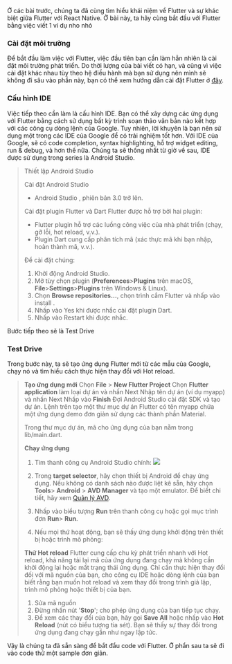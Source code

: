 Ở các bài trước, chúng ta đã cùng tìm hiểu khái niệm về Flutter và sự khác biệt giữa Flutter với React Native. Ở bài này, ta hãy cùng bắt đầu với Flutter bằng việc viết 1 ví dụ nho nhỏ

### Cài đặt môi trường
Để bắt đầu làm việc với Flutter, việc đầu tiên bạn cần làm hẳn nhiên là cài đặt môi trường phát triển.
Do thời lượng của bài viết có hạn, và cũng vì việc cài đặt khác nhau tùy theo hệ điều hành mà bạn sử dụng nên mình sẽ không đi sâu vào phần này, bạn có thể xem hướng dẫn cài đặt Flutter ở [đây](https://flutter.io/get-started/install/). 

### Cấu hình IDE
Việc tiếp theo cần làm là cấu hình IDE. Bạn có thể xây dựng các ứng dụng với Flutter bằng cách sử dụng bất kỳ trình soạn thảo văn bản nào kết hợp với các công cụ dòng lệnh của Google. Tuy nhiên, lời khuyên là bạn nên sử dụng một trong các IDE của Google để có trải nghiệm tốt hơn. Với IDE của Google, sẽ có code completion, syntax highlighting, hỗ trợ widget editing, run & debug, và hơn thế nữa.
Chúng ta sẽ thống nhất từ giờ về sau, IDE được sử dụng trong series là Android Studio.
> Thiết lập Android Studio
> 
> Cài đặt Android Studio
>  - Android Studio , phiên bản 3.0 trở lên.
> 
> Cài đặt plugin Flutter và Dart
> Flutter được hỗ trợ bởi hai plugin:
> 
>  - Flutter plugin hỗ trợ các luồng công việc của nhà phát triển (chạy, gỡ lỗi, hot reload, v.v.).
>  - Plugin Dart cung cấp phân tích mã (xác thực mã khi bạn nhập, hoàn thành mã, v.v.).
>   
> Để cài đặt chúng:
> 
>  1. Khởi động Android Studio.
>  2. Mở tùy chọn plugin (**Preferences**>**Plugins** trên macOS, **File**>**Settings**>**Plugins** trên Windows & Linux).
>  3. Chọn **Browse repositories…**, chọn trình cắm Flutter và nhấp vào install .
>  4. Nhấp vào Yes khi được nhắc cài đặt plugin Dart.
>  5. Nhấp vào Restart khi được nhắc.

Bước tiếp theo sẽ là Test Drive
### Test Drive
Trong bước này, ta sẽ tạo ứng dụng Flutter mới từ các mẫu của Google, chạy nó và tìm hiểu cách thực hiện thay đổi với Hot reload.
> **Tạo ứng dụng mới**
> Chọn **File** > **New Flutter Project**
> Chọn **Flutter application** làm loại dự án và nhấn Next
> Nhập tên dự án (ví dụ myapp) và nhấn Next
> Nhấp vào **Finish**
> Đợi Android Studio cài đặt SDK và tạo dự án.
> Lệnh trên tạo một thư mục dự án Flutter có tên myapp chứa một ứng dụng demo đơn giản sử dụng các thành phần Material.
> 
> Trong thư mục dự án, mã cho ứng dụng của bạn nằm trong lib/main.dart.
> 
> **Chạy ứng dụng**
> 1. Tìm thanh công cụ Android Studio chính: 
> ![](https://images.viblo.asia/8bcef909-2b29-4f49-bfa6-76b80a779391.png)
> 
> 2. Trong **target selector**, hãy chọn thiết bị Android để chạy ứng dụng. Nếu không có danh sách nào được liệt kê sẵn, hãy chọn **Tools**> **Android** > **AVD Manager** và tạo một emulator. Để biết chi tiết, hãy xem [Quản lý AVD](https://developer.android.com/studio/run/managing-avds.html).
> 3. Nhấp vào biểu tượng **Run** trên thanh công cụ hoặc gọi mục trình đơn **Run**> **Run**.
> 4. Nếu mọi thứ hoạt động, bạn sẽ thấy ứng dụng khởi động trên thiết bị hoặc trình mô phỏng: 
> 
> **Thử Hot reload**
> Flutter cung cấp chu kỳ phát triển nhanh với Hot reload, khả năng tải lại mã của ứng dụng đang chạy mà không cần khởi động lại hoặc mất trạng thái ứng dụng. Chỉ cần thực hiện thay đổi đối với mã nguồn của bạn, cho công cụ IDE hoặc dòng lệnh của bạn biết rằng bạn muốn hot reload và xem thay đổi trong trình giả lập, trình mô phỏng hoặc thiết bị của bạn.
> 
> 1. Sửa mã nguồn
> 2. Đừng nhấn nút '**Stop**'; cho phép ứng dụng của bạn tiếp tục chạy.
> 3. Để xem các thay đổi của bạn, hãy gọi **Save All** hoặc nhấp vào **Hot Reload** (nút có biểu tượng tia sét).
> Bạn sẽ thấy sự thay đổi trong ứng dụng đang chạy gần như ngay lập tức.

Vậy là chúng ta đã sẵn sàng để bắt đầu code với Flutter. Ở phần sau ta sẽ đi vào code thử một sample đơn giản.